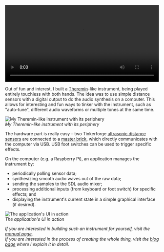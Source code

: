 <video style="width: 100%;" controls>
<source src="http://dominikschreiber.de/vid/theremin-demo.webm" type="video/webm">
Your browser does not support the video tag.
</video><br/>  

Out of fun and interest, I built a [Theremin](https://en.wikipedia.org/wiki/Theremin)-like instrument, being played entirely touchless with both hands. The idea was to use simple distance sensors with a digital output to do the audio synthesis on a computer. This allows for interesting and fun ways to tinker with the instrument, such as "auto-tune", different audio waveforms or multiple tones at the same time.

![My Theremin-like instrument with its periphery](http://dominikschreiber.de/theremin/theremin-periphery-small.jpg)  
_My Theremin-like instrument with its periphery_

The hardware part is really easy – two Tinkerforge [ultrasonic distance sensors](https://www.tinkerforge.com/de/doc/Hardware/Bricklets/Distance_US.html#distance-us-bricklet) are connected to a [master brick](https://www.tinkerforge.com/de/doc/Hardware/Bricks/Master_Brick.html), which directly communicates with the computer via USB. USB foot switches can be used to trigger specific effects.

On the computer (e.g. a Raspberry Pi), an application manages the instrument by: 

* periodically polling sensor data;
* synthesizing smooth audio waves out of the raw data;
* sending the samples to the SDL audio mixer;
* processing additional inputs (from keyboard or foot switch) for specific effects; and
* displaying the instrument's current state in a simple graphical interface (if desired).

![The application's UI in action](http://dominikschreiber.de/theremin/ui.jpg)  
_The application's UI in action_

_If you are interested in building such an instrument for yourself, visit the [manual page](manual.html)._  
_If you are interested in the process of creating the whole thing, visit the [blog page](blog.html) where I explain it in detail._
